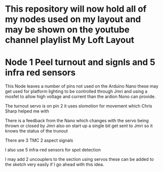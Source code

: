 # This repository will now hold all of my nodes used on my layout and may be shown on the youtube channel playlist My Loft Layout


# Node 1 Peel turnout and signls and 5 infra red sensors

This Node leaves a number of pins not used on the Arduino Nano these may get used for platform lighting to be controlled through Jmri
and using a mosfet to allow high voltage and current than the ardion Nono can provide.

The turnout servo is on pin 2 it uses slomotion for movement which Chris Sharp helped me with

There is a feedback from the Nano which changes with the servo being thrown or closed by Jmri also on start up a single bit get sent to Jmri so it 
knows the status of the trunout 

There are 3 TMC 2 aspect signals 

I also use 5 infra-red sensors for spot detection

I may add 2 uncouplers to the section using servos these can be added to the sketch very easily if I go ahead with this idea.
